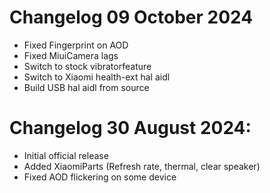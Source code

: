 # Changelog 09 October 2024
- Fixed Fingerprint on AOD
- Fixed MiuiCamera lags
- Switch to stock vibratorfeature
- Switch to Xiaomi health-ext hal aidl
- Build USB hal aidl from source

# Changelog 30 August 2024: 
- Initial official release
- Added XiaomiParts (Refresh rate, thermal, clear speaker)
- Fixed AOD flickering on some device
